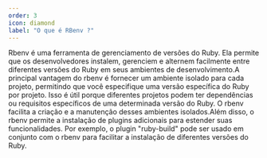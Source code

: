 ```yaml
---
order: 3
icon: diamond
label: "O que é RBenv ?"
---
```


<!-- Araújo -->

Rbenv é uma ferramenta de gerenciamento de versões do Ruby. Ela permite que os desenvolvedores instalem, gerenciem e alternem facilmente entre diferentes versões do Ruby em seus ambientes de desenvolvimento.A principal vantagem do rbenv é fornecer um ambiente isolado para cada projeto, permitindo que você especifique uma versão específica do Ruby por projeto. Isso é útil porque diferentes projetos podem ter dependências ou requisitos específicos de uma determinada versão do Ruby. O rbenv facilita a criação e a manutenção desses ambientes isolados.Além disso, o rbenv permite a instalação de plugins adicionais para estender suas funcionalidades. Por exemplo, o plugin "ruby-build" pode ser usado em conjunto com o rbenv para facilitar a instalação de diferentes versões do Ruby.